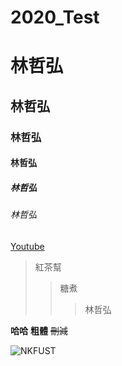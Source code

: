 # 2020_Test

# 林哲弘
## 林哲弘
### 林哲弘
#### 林哲弘
##### 林哲弘
###### 林哲弘


[Youtube](https://www.youtube.com/?gl=TW&hl=zh-TW)

>紅茶幫
>>糖煮
>>>林哲弘

__哈哈__
**粗體**
~~刪減~~

![NKFUST]( nkfust.jpg "第一科大")
